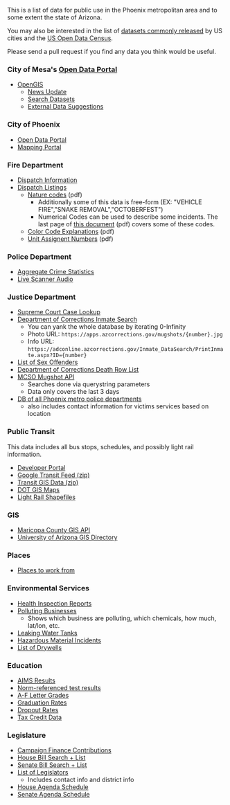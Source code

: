This is a list of data for public use in the Phoenix metropolitan area and to some extent the state of Arizona. 

You may also be interested in the list of [datasets commonly released](http://us-city.census.okfn.org/about/) by US cities and the [US Open Data Census](http://us-city.census.okfn.org). 

Please send a pull request if you find any data you think would be useful.

### City of Mesa's [Open Data Portal](http://open.mesaaz.gov/home)
- [OpenGIS](http://opengis.mesaaz.gov/)
	- [News Update](http://www.mesaaz.gov/city-hall/open-data/open-data-portal-welcome)
	- [Search Datasets](http://open.mesaaz.gov/search/)
	- [External Data Suggestions](http://www.mesaaz.gov/city-hall/open-data/suggest-dataset)

### City of Phoenix 
- [Open Data Portal](https://www.phoenix.gov/opendata)
- [Mapping Portal](http://maps.phoenix.opendata.arcgis.com/)

### Fire Department
- [Dispatch Information](https://www.phoenix.gov/fire/directory/regional-9-1-1/regional-dispatch-center)
- [Dispatch Listings](https://htms.phoenix.gov/publicweb/Default.aspx) 
  - [Nature codes](https://www.phoenix.gov/firesite/Documents/051051.pdf) (pdf) 
    - Additionally some of this data is free-form (EX: "VEHICLE FIRE","SNAKE REMOVAL","OCTOBERFEST")
    - Numerical Codes can be used to describe some incidents. The last page of [this document](https://www.phoenix.gov/firesite/Documents/074775.pdf) (pdf) covers some of these codes.
  - [Color Code Explanations](https://www.phoenix.gov/firesite/Documents/051002.pdf) (pdf)
  - [Unit Assignent Numbers](https://www.phoenix.gov/firesite/Documents/094635.pdf) (pdf)

### Police Department

- [Aggregate Crime Statistics](http://phoenix.gov/police/crista1.html)
- [Live Scanner Audio](http://www.broadcastify.com/listen/feed/12145)

### Justice Department

- [Supreme Court Case Lookup](http://apps.supremecourt.az.gov/publicaccess/caselookup.aspx)
- [Department of Corrections Inmate Search](https://corrections.az.gov/public-resources/inmate-datasearch)
  - You can yank the whole database by iterating 0-Infinity
  - Photo URL: `https://apps.azcorrections.gov/mugshots/{number}.jpg`
  - Info URL: `https://adconline.azcorrections.gov/Inmate_DataSearch/PrintInmate.aspx?ID={number}`
- [List of Sex Offenders](https://az.gov/app/sows/AbsconderList.xhtml)
- [Department of Corrections Death Row List](https://corrections.az.gov/node/431)
- [MCSO Mugshot API](http://www.mcso.org/)
  - Searches done via querystring parameters
  - Data only covers the last 3 days
- [DB of all Phoenix metro police departments](https://github.com/meetvasu15/freescale_backup/blob/c8bc37036f1f62ba3d86cbeda45f0679236e527e/Mag/sql/mag.sql)
  - also includes contact information for victims services based on location

### Public Transit

This data includes all bus stops, schedules, and possibly light rail information.

- [Developer Portal](http://phoenix.gov/publictransit/developers/index.html)
- [Google Transit Feed (zip)](http://phoenix.gov/webcms/groups/internet/@inter/@dept/@pubtrans/documents/web_content/google_transit.zip)
- [Transit GIS Data (zip)](http://phoenix.gov/webcms/groups/internet/@inter/@dept/@pubtrans/documents/web_content/phx_transit_gis.zip)
- [DOT GIS Maps](http://www.azdot.gov/maps)
- [Light Rail Shapefiles](https://github.com/adamklawonn/CityCircles/tree/master/citycircles_iphone/citycircles_server/Light_Rail)

### GIS

- [Maricopa County GIS API](http://gis.rdsa.maricopa.gov/rest/services/PlanNet/MapServer)
- [University of Arizona GIS Directory](http://www.library.arizona.edu/help/how/find/maps/gis/maps.html#arizona)

### Places

- [Places to work from](http://jlord.github.io/hack-spots/)

### Environmental Services

- [Health Inspection Reports](http://www.maricopa.gov/envsvc/envwebapp/business_search.aspx?as_type=Food&as_mobile=True)
- [Polluting Businesses](http://www.azdeq.gov/databases/banksearch.html)
  - Shows which business are polluting, which chemicals, how much, lat/lon, etc.
- [Leaking Water Tanks](http://www.azdeq.gov/databases/lustsearch.html)
- [Hazardous Material Incidents](http://www.azdeq.gov/databases/hwssearch.html)
- [List of Drywells](http://www.azdeq.gov/databases/drywellsearch.html)

### Education

- [AIMS Results](http://www.azed.gov/research-evaluation/aims-assessment-results/)
- [Norm-referenced test results](http://www.azed.gov/research-evaluation/norm-referenced-assessment-results/)
- [A-F Letter Grades](http://www.azed.gov/research-evaluation/a-f-accountability/)
- [Graduation Rates](http://www.azed.gov/research-evaluation/graduation-rates/)
- [Dropout Rates](http://www.azed.gov/research-evaluation/dropout-rate-study-report/)
- [Tax Credit Data](http://www.azdor.gov/ReportsResearch/SchoolTaxCredit.aspx)

### Legislature

- [Campaign Finance Contributions](http://www.azsos.gov/cfs/CandidateSummarySearch.aspx)
- [House Bill Search + List](http://www.azleg.gov/Bills.asp?view=allhouse)
- [Senate Bill Search + List](http://www.azleg.gov/Bills.asp?view=allsenate)
- [List of Legislators](http://www.azleg.gov/MemberRoster.asp)
  - Includes contact info and district info
- [House Agenda Schedule](http://www.azleg.gov/CommitteeAgendas.asp?Body=H)
- [Senate Agenda Schedule](http://www.azleg.gov/CommitteeAgendas.asp?Body=S)
